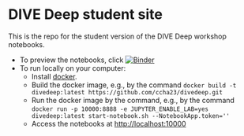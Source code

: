 # DIVE Deep student site

This is the repo for the student version of the DIVE Deep workshop notebooks.

- To preview the notebooks, click 
[![Binder](https://mybinder.org/badge_logo.svg)](https://mybinder.org/v2/gh/ccha23/divedeep/HEAD?urlpath=lab/tree/divedeep.ipynb)
- To run locally on your computer: 
  - Install [docker](
https://docs.docker.com/get-started/#download-and-install-docker).
  - Build the docker image, e.g., by the command
  ```docker build -t divedeep:latest https://github.com/ccha23/divedeep.git```
  - Run the docker image by the command, e.g., by the command
  ```docker run -p 10000:8888 -e JUPYTER_ENABLE_LAB=yes divedeep:latest start-notebook.sh --NotebookApp.token=''```
  - Access the notebooks at <http://localhost:10000>
